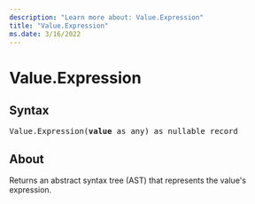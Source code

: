 ```yaml
---
description: "Learn more about: Value.Expression"
title: "Value.Expression"
ms.date: 3/16/2022
---
```

# Value.Expression

## Syntax

<pre>
Value.Expression(<b>value</b> as any) as nullable record
</pre>
  
## About

Returns an abstract syntax tree (AST) that represents the value's expression.
